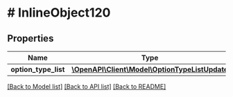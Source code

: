 # # InlineObject120

## Properties

Name | Type | Description | Notes
------------ | ------------- | ------------- | -------------
**option_type_list** | [**\OpenAPI\Client\Model\OptionTypeListUpdate**](OptionTypeListUpdate.md) |  | [optional]

[[Back to Model list]](../../README.md#models) [[Back to API list]](../../README.md#endpoints) [[Back to README]](../../README.md)
